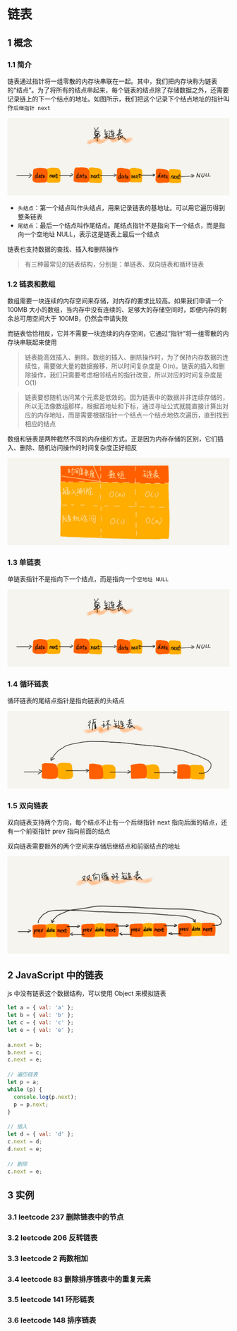 # 链表

## 1 概念

### 1.1 简介

链表通过指针将一组零散的内存块串联在一起。其中，我们把内存块称为链表的“结点”。为了将所有的结点串起来，每个链表的结点除了存储数据之外，还需要记录链上的下一个结点的地址。如图所示，我们把这个记录下个结点地址的指针叫作`后继指针 next`

![](../images/3-linked-list_20210419183507.png)

- `头结点`：第一个结点叫作头结点，用来记录链表的基地址。可以用它遍历得到整条链表
- `尾结点`：最后一个结点叫作尾结点。尾结点指针不是指向下一个结点，而是指向一个空地址 NULL，表示这是链表上最后一个结点

链表也支持数据的查找、插入和删除操作

> 有三种最常见的链表结构，分别是：单链表、双向链表和循环链表

### 1.2 链表和数组

数组需要一块连续的内存空间来存储，对内存的要求比较高。如果我们申请一个 100MB 大小的数组，当内存中没有连续的、足够大的存储空间时，即便内存的剩余总可用空间大于 100MB，仍然会申请失败

而链表恰恰相反，它并不需要一块连续的内存空间，它通过“指针”将一组零散的内存块串联起来使用

> 链表能高效插入、删除。数组的插入、删除操作时，为了保持内存数据的连续性，需要做大量的数据搬移，所以时间复杂度是 O(n)。链表的插入和删除操作，我们只需要考虑相邻结点的指针改变，所以对应的时间复杂度是 O(1)

> 链表要想随机访问某个元素是低效的。因为链表中的数据并非连续存储的，所以无法像数组那样，根据首地址和下标，通过寻址公式就能直接计算出对应的内存地址，而是需要根据指针一个结点一个结点地依次遍历，直到找到相应的结点

数组和链表是两种截然不同的内存组织方式。正是因为内存存储的区别，它们插入、删除、随机访问操作的时间复杂度正好相反

![](../images/3-linked-list_20210420003402.png)

### 1.3 单链表

单链表指针不是指向下一个结点，而是指向一个`空地址 NULL`

![](../images/3-linked-list_20210419232149.png)

### 1.4 循环链表

循环链表的尾结点指针是指向链表的头结点

![](../images/3-linked-list_20210420000323.png)

### 1.5 双向链表

双向链表支持两个方向，每个结点不止有一个后继指针 next 指向后面的结点，还有一个前驱指针 prev 指向前面的结点

双向链表需要额外的两个空间来存储后继结点和前驱结点的地址

![](../images/3-linked-list_20210420002610.png)

## 2 JavaScript 中的链表

js 中没有链表这个数据结构，可以使用 Object 来模拟链表

```js
let a = { val: 'a' };
let b = { val: 'b' };
let c = { val: 'c' };
let e = { val: 'e' };

a.next = b;
b.next = c;
c.next = e;

// 遍历链表
let p = a;
while (p) {
  console.log(p.next);
  p = p.next;
}

// 插入
let d = { val: 'd' };
c.next = d;
d.next = e;

// 删除
c.next = e;
```

## 3 实例

### 3.1 leetcode 237 删除链表中的节点

### 3.2 leetcode 206 反转链表

### 3.3 leetcode 2 两数相加

### 3.4 leetcode 83 删除排序链表中的重复元素

### 3.5 leetcode 141 环形链表

### 3.6 leetcode 148 排序链表
